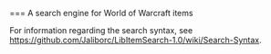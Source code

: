 === A search engine for World of Warcraft items

For information regarding the search syntax, see https://github.com/Jaliborc/LibItemSearch-1.0/wiki/Search-Syntax.